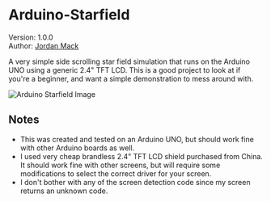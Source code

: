 # Arduino-Starfield

Version: 1.0.0  
Author: [Jordan Mack](http://jmack.parhelic.com)

A very simple side scrolling star field simulation that runs on the Arduino UNO using a generic 2.4" TFT LCD. This is a good project to look at if you're a beginner, and want a simple demonstration to mess around with.

![Arduino Starfield Image](http://jmack.parhelic.com/archive/github/arduino-starfield/arduino-starfield-01.png)

## Notes
 * This was created and tested on an Arduino UNO, but should work fine with other Arduino boards as well.
 * I used very cheap brandless 2.4" TFT LCD shield purchased from China. It should work fine with other screens, but will require some modifications to select the correct driver for your screen.
 * I don't bother with any of the screen detection code since my screen returns an unknown code.

